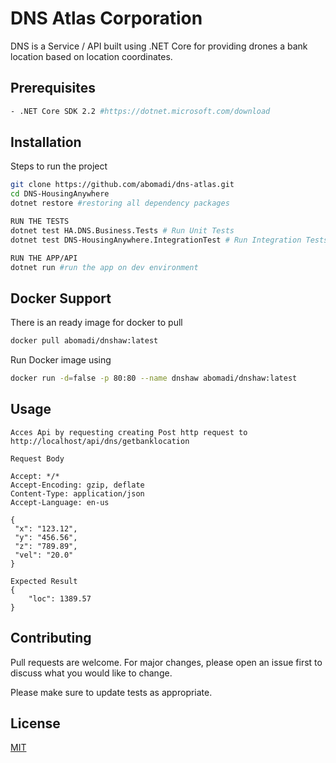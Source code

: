 # DNS Atlas Corporation

DNS is a Service / API built using .NET Core for providing drones a bank location based on location coordinates.

## Prerequisites
```bash
- .NET Core SDK 2.2 #https://dotnet.microsoft.com/download
```
## Installation

Steps to run the project

```bash
git clone https://github.com/abomadi/dns-atlas.git
cd DNS-HousingAnywhere
dotnet restore #restoring all dependency packages

RUN THE TESTS
dotnet test HA.DNS.Business.Tests # Run Unit Tests
dotnet test DNS-HousingAnywhere.IntegrationTest # Run Integration Tests

RUN THE APP/API
dotnet run #run the app on dev environment

```

## Docker Support
There is an ready image for docker to pull
```bash
docker pull abomadi/dnshaw:latest
```
Run Docker image using
```bash
docker run -d=false -p 80:80 --name dnshaw abomadi/dnshaw:latest
```

## Usage

```
Acces Api by requesting creating Post http request to
http://localhost/api/dns/getbanklocation

Request Body

Accept: */*
Accept-Encoding: gzip, deflate
Content-Type: application/json
Accept-Language: en-us

{
 "x": "123.12",
 "y": "456.56",
 "z": "789.89",
 "vel": "20.0"
}

Expected Result
{
    "loc": 1389.57
}
```

## Contributing
Pull requests are welcome. For major changes, please open an issue first to discuss what you would like to change.

Please make sure to update tests as appropriate.

## License
[MIT](https://choosealicense.com/licenses/mit/)
